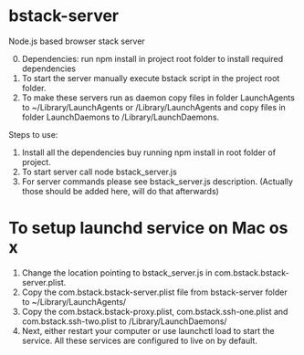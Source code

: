 bstack-server
=============

Node.js based browser stack server

0. Dependencies: run npm install in project root folder to install required dependencies
1. To start the server manually execute bstack script in the project root folder.
2. To make these servers run as daemon copy files in folder LaunchAgents to ~/Library/LaunchAgents or /Library/LaunchAgents and copy files in folder LaunchDaemons to /Library/LaunchDaemons.


Steps to use:
1. Install all the dependencies buy running npm install in root folder of project.
2. To start server call node bstack_server.js
3. For server commands please see bstack_server.js description. (Actually those should be added here, will do that afterwards)

# To setup launchd service on Mac os x
1. Change the location pointing to bstack_server.js in com.bstack.bstack-server.plist.
2. Copy the com.bstack.bstack-server.plist file from bstack-server folder to ~/Library/LaunchAgents/
3. Copy the com.bstack.bstack-proxy.plist, com.bstack.ssh-one.plist and com.bstack.ssh-two.plist to /Library/LaunchDaemons/
4. Next, either restart your computer or use launchctl load <name of plist file> to start the service. All these services are configured to live on by default.